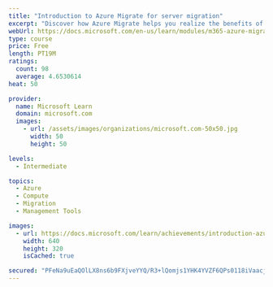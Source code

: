 ```yaml
---
title: "Introduction to Azure Migrate for server migration"
excerpt: "Discover how Azure Migrate helps you realize the benefits of moving your on-premises VMware or Hyper-V server workloads to Azure infrastructure as a service (IaaS). Learn the process for migrating your workload agent-less, all within the hub."
webUrl: https://docs.microsoft.com/en-us/learn/modules/m365-azure-migrate-introduction/
type: course
price: Free
length: PT19M
ratings:
  count: 98
  average: 4.6530614
heat: 50

provider:
  name: Microsoft Learn
  domain: microsoft.com
  images:
    - url: /assets/images/organizations/microsoft.com-50x50.jpg
      width: 50
      height: 50

levels:
  - Intermediate

topics:
  - Azure
  - Compute
  - Migration
  - Management Tools

images:
  - url: https://docs.microsoft.com/learn/achievements/introduction-azure-migrate-server-migration-social.png
    width: 640
    height: 320
    isCached: true

secured: "PFeNa9uEaQOlLX8ns6b9FXjveYYQ/R3+lQomjs1YHK4YVZF6QPs0118iVaacjfNZ3jNjpmydINV5h0AvlQJ+2NrMELHni9bEVHsEpTrvEV+1T1LXdRYZ64dk0xv1or8uliUzcVtUr5X2QgIrI3JFdNdKTe1CsB1r8HTcmSOohoNOUuAX/w64Ar1k4OKPWtGWrx2KS1VIxEg1aHw6gTr1WjH3zz+LAOWvvGYHr7zTm6pT7vfSCcx5YzagfTSJtk/wFv0gPhB70JbWDMjtoxNL7n8fgceuilSH+OP4iGhKmr6wAwz763mkktldIO0aje21GMFaS0SLV8c+WIPORRkJPzOdVm/LtoLz2XZh0pRYy6qsWdWTaZycY+0aPd4WTGaWASE92Krq9sPcrjDIbd49slrv2IVxVmJQeC2/8xrg0Xs=;Be6UKT0UfxzTDjITHXGsOg=="
---
```


